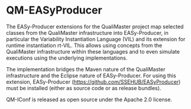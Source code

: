 # QM-EASyProducer
The EASy-Producer extensions for the QualiMaster project map selected classes from the QualiMaster infrastructure into EASy-Producer, in particular 
the Variability Instantiation Language (VIL) and its extension for runtime instantiation rt-VIL. This allows using concepts from the QualiMaster
infrastructure within these languages and to even simulate executions using the underlying implementations.

The implementation bridges the Maven nature of the QualiMaster infrastructure and the Eclipse nature of EASy-Producer. For using this extension, 
EASy-Producer (https://github.com/SSEHUB/EASyProducer) must be installed (either as source code or as release bundles).

QM-IConf is released as open source under the Apache 2.0 license.